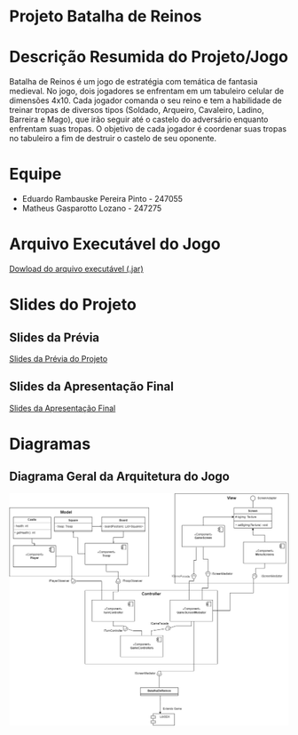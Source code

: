 # Projeto Batalha de Reinos

# Descrição Resumida do Projeto/Jogo

Batalha de Reinos é um jogo de estratégia com temática de fantasia medieval. No jogo, dois jogadores se enfrentam em um tabuleiro celular de dimensões 4x10. Cada jogador comanda o seu reino e tem a habilidade de treinar tropas de diversos tipos (Soldado, Arqueiro, Cavaleiro, Ladino, Barreira e Mago), que irão seguir até o castelo do adversário enquanto enfrentam suas tropas. O objetivo de cada jogador é coordenar suas tropas no tabuleiro a fim de destruir o castelo de seu oponente.

# Equipe
* Eduardo Rambauske Pereira Pinto - 247055
* Matheus Gasparotto Lozano - 247275

# Arquivo Executável do Jogo

[Dowload do arquivo executável (.jar)](https://drive.google.com/file/d/1eo8QWTW9PkHHHEahToCbaQsBAw5LndnB/view?ts=62ba7d62)

# Slides do Projeto

## Slides da Prévia
[Slides da Prévia do Projeto](assets/presentation/ApresentaçãoPrévia.pdf)

## Slides da Apresentação Final
[Slides da Apresentação Final](assets/presentation/Apresenta%C3%A7%C3%A3oFinal.pptx)

# Diagramas

## Diagrama Geral da Arquitetura do Jogo

![Diagrama Geral da Arquitetura do Jogo](assets/presentation/ArquiteturaGeral.jpg)
